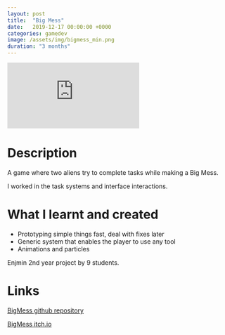 ```yaml
---
layout: post
title:  "Big Mess"
date:   2019-12-17 00:00:00 +0000
categories: gamedev
image: /assets/img/bigmess_min.png
duration: "3 months"
---
```


<div class="video-container">
<iframe src="https://www.youtube.com/embed/A71p0ykFlC8" title="YouTube video player" frameborder="0" allow="accelerometer; autoplay; clipboard-write; encrypted-media; gyroscope; picture-in-picture" allowfullscreen></iframe>
</div>

# Description

A game where two aliens try to complete tasks while making a Big Mess.

I worked in the task systems and interface interactions.


# What I learnt and created
* Prototyping simple things fast, deal with fixes later
* Generic system that enables the player to use any tool
* Animations and particles

Enjmin 2nd year project by 9 students.

# Links

[BigMess github repository](https://github.com/Bombix34/ABigMess)

[BigMess itch.io](https://big-mess.itch.io/game)